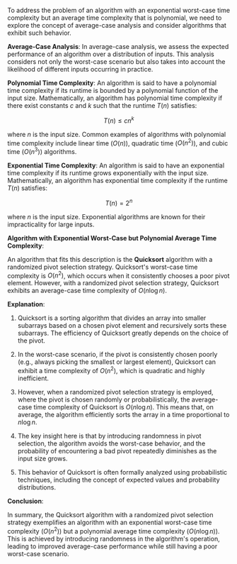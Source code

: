 
To address the problem of an algorithm with an exponential worst-case time complexity but an average time complexity that is polynomial, we need to explore the concept of average-case analysis and consider algorithms that exhibit such behavior.

**Average-Case Analysis**:
In average-case analysis, we assess the expected performance of an algorithm over a distribution of inputs. This analysis considers not only the worst-case scenario but also takes into account the likelihood of different inputs occurring in practice.

**Polynomial Time Complexity**:
An algorithm is said to have a polynomial time complexity if its runtime is bounded by a polynomial function of the input size. Mathematically, an algorithm has polynomial time complexity if there exist constants $c$ and $k$ such that the runtime $T(n)$ satisfies:

$$
T(n) \leq cn^k
$$

where $n$ is the input size. Common examples of algorithms with polynomial time complexity include linear time ($O(n)$), quadratic time ($O(n^2)$), and cubic time ($O(n^3)$) algorithms.

**Exponential Time Complexity**:
An algorithm is said to have an exponential time complexity if its runtime grows exponentially with the input size. Mathematically, an algorithm has exponential time complexity if the runtime $T(n)$ satisfies:

$$
T(n) = 2^n
$$

where $n$ is the input size. Exponential algorithms are known for their impracticality for large inputs.

**Algorithm with Exponential Worst-Case but Polynomial Average Time Complexity**:

An algorithm that fits this description is the **Quicksort** algorithm with a randomized pivot selection strategy. Quicksort's worst-case time complexity is $O(n^2)$, which occurs when it consistently chooses a poor pivot element. However, with a randomized pivot selection strategy, Quicksort exhibits an average-case time complexity of $O(n \log n)$.

**Explanation**:

1. Quicksort is a sorting algorithm that divides an array into smaller subarrays based on a chosen pivot element and recursively sorts these subarrays. The efficiency of Quicksort greatly depends on the choice of the pivot.

2. In the worst-case scenario, if the pivot is consistently chosen poorly (e.g., always picking the smallest or largest element), Quicksort can exhibit a time complexity of $O(n^2)$, which is quadratic and highly inefficient.

3. However, when a randomized pivot selection strategy is employed, where the pivot is chosen randomly or probabilistically, the average-case time complexity of Quicksort is $O(n \log n)$. This means that, on average, the algorithm efficiently sorts the array in a time proportional to $n \log n$.

4. The key insight here is that by introducing randomness in pivot selection, the algorithm avoids the worst-case behavior, and the probability of encountering a bad pivot repeatedly diminishes as the input size grows.

5. This behavior of Quicksort is often formally analyzed using probabilistic techniques, including the concept of expected values and probability distributions.

**Conclusion**:

In summary, the Quicksort algorithm with a randomized pivot selection strategy exemplifies an algorithm with an exponential worst-case time complexity ($O(n^2)$) but a polynomial average time complexity ($O(n \log n)$). This is achieved by introducing randomness in the algorithm's operation, leading to improved average-case performance while still having a poor worst-case scenario.